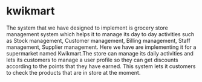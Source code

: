# kwikmart
The system that we have designed to implement is grocery store management system which
helps it to manage its day to day activities such as Stock management, Customer 
management, Billing management, Staff management, Supplier management. Here we have are 
implementing it for a supermarket named Kwikmart.The store can manage its daily 
activities and lets its customers to manage a user profile so they can get discounts 
according to the points that they have earned. This system lets it customers to check the 
products that are in store at the moment.
